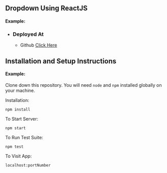 
## Dropdown Using ReactJS

#### Example:

- ### Deployed At 
	- Github  [Click Here](https://amankumar89.github.io/fake_store_react/)

## Installation and Setup Instructions

#### Example:  

Clone down this repository. You will need `node` and `npm` installed globally on your machine.  

Installation:

`npm install`  

To Start Server:

`npm start`

To Run Test Suite:  

`npm test`    

To Visit App:

`localhost:portNumber` 
